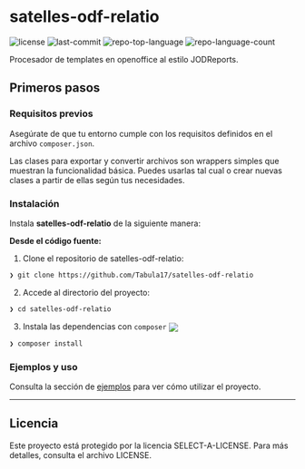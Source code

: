 
# satelles-odf-relatio
<p>
	<img src="https://img.shields.io/github/license/Tabula17/satelles-odf-relatio?style=default&logo=opensourceinitiative&logoColor=white&color=2141ec" alt="license">
	<img src="https://img.shields.io/github/last-commit/Tabula17/satelles-odf-relatio?style=default&logo=git&logoColor=white&color=2141ec" alt="last-commit">
	<img src="https://img.shields.io/github/languages/top/Tabula17/satelles-odf-relatio?style=default&color=2141ec" alt="repo-top-language">
	<img src="https://img.shields.io/github/languages/count/Tabula17/satelles-odf-relatio?style=default&color=2141ec" alt="repo-language-count">
</p>

Procesador de templates en openoffice al estilo JODReports.

## Primeros pasos

### Requisitos previos

Asegúrate de que tu entorno cumple con los requisitos definidos en el archivo `composer.json`.

Las clases para exportar y convertir archivos son wrappers simples que muestran la funcionalidad básica. Puedes usarlas tal cual o crear nuevas clases a partir de ellas según tus necesidades.


### Instalación
Instala **satelles-odf-relatio** de la siguiente manera:

**Desde el código fuente:**

1. Clone el repositorio de satelles-odf-relatio:
```sh
❯ git clone https://github.com/Tabula17/satelles-odf-relatio
```

2. Accede al directorio del proyecto:
```sh
❯ cd satelles-odf-relatio
```

3. Instala las dependencias con `composer` [<img align="center" src="https://img.shields.io/badge/PHP-777BB4.svg?style={badge_style}&logo=php&logoColor=white" />](https://www.php.net/)
```sh
❯ composer install
```
###  Ejemplos y uso
Consulta la sección de [ejemplos](./Examples/README.md) para ver cómo utilizar el proyecto.

---

##  Licencia

Este proyecto está protegido por la licencia SELECT-A-LICENSE. Para más detalles, consulta el archivo LICENSE.




